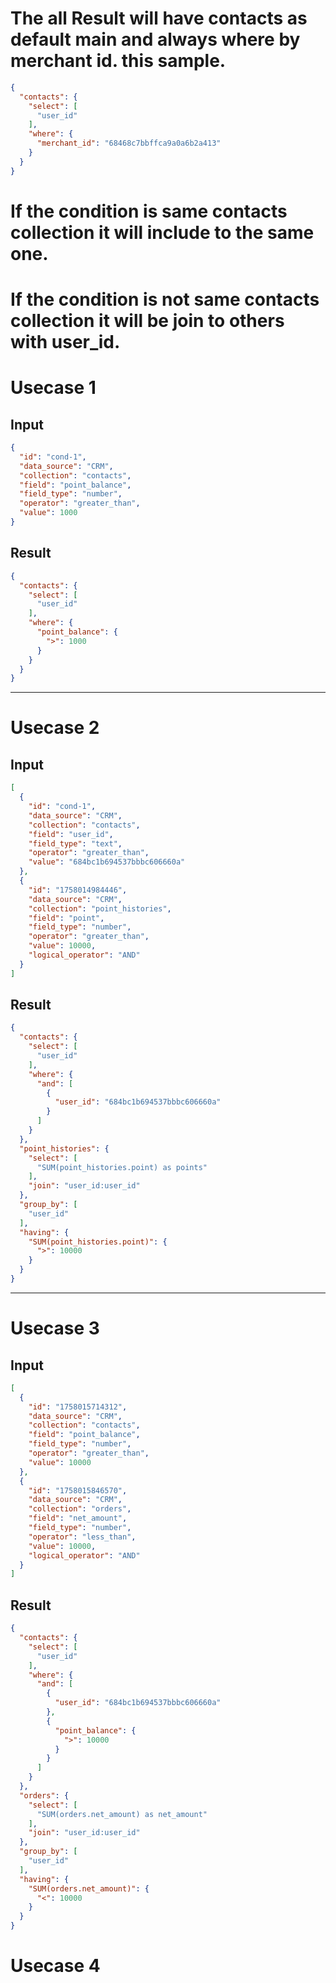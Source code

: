 # The all Result will have contacts as default main and always where by merchant id. this sample. 
```json
{
  "contacts": {
    "select": [
      "user_id"
    ],
    "where": {
      "merchant_id": "68468c7bbffca9a0a6b2a413"      
    }
  }
}
```
# If the condition is same contacts collection it will include to the same one.
# If the condition is not same contacts collection it will be join to others with user_id.


# Usecase 1

## Input
```json
{
  "id": "cond-1",
  "data_source": "CRM",
  "collection": "contacts",
  "field": "point_balance",
  "field_type": "number",
  "operator": "greater_than",
  "value": 1000
}
```

## Result
```json
{
  "contacts": {
    "select": [
      "user_id"
    ],
    "where": {
      "point_balance": {
        ">": 1000
      }
    }
  }
}
```

---

# Usecase 2

## Input
```json
[
  {
    "id": "cond-1",
    "data_source": "CRM",
    "collection": "contacts",
    "field": "user_id",
    "field_type": "text",
    "operator": "greater_than",
    "value": "684bc1b694537bbbc606660a"
  },
  {
    "id": "1758014984446",
    "data_source": "CRM",
    "collection": "point_histories",
    "field": "point",
    "field_type": "number",
    "operator": "greater_than",
    "value": 10000,
    "logical_operator": "AND"
  }
]
```

## Result
```json
{
  "contacts": {
    "select": [
      "user_id"
    ],
    "where": {
      "and": [
        {
          "user_id": "684bc1b694537bbbc606660a"
        }
      ]
    }
  },
  "point_histories": {
    "select": [
      "SUM(point_histories.point) as points"
    ],
    "join": "user_id:user_id"
  },
  "group_by": [
    "user_id"
  ],
  "having": {
    "SUM(point_histories.point)": {
      ">": 10000
    }
  }
}
```

---

# Usecase 3

## Input
```json
[
  {
    "id": "1758015714312",
    "data_source": "CRM",
    "collection": "contacts",
    "field": "point_balance",
    "field_type": "number",
    "operator": "greater_than",
    "value": 10000
  },
  {
    "id": "1758015846570",
    "data_source": "CRM",
    "collection": "orders",
    "field": "net_amount",
    "field_type": "number",
    "operator": "less_than",
    "value": 10000,
    "logical_operator": "AND"
  }
]
```

## Result
```json
{
  "contacts": {
    "select": [
      "user_id"
    ],
    "where": {
      "and": [
        {
          "user_id": "684bc1b694537bbbc606660a"
        },
        {
          "point_balance": {
            ">": 10000
          }
        }
      ]
    }
  },
  "orders": {
    "select": [
      "SUM(orders.net_amount) as net_amount"
    ],
    "join": "user_id:user_id"
  },
  "group_by": [
    "user_id"
  ],
  "having": {
    "SUM(orders.net_amount)": {
      "<": 10000
    }
  }
}
```

# Usecase 4